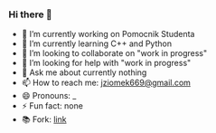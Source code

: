 ### Hi there 👋


* 🔭 I’m currently working on Pomocnik Studenta
* 🌱 I’m currently learning C++ and Python
* 👯 I’m looking to collaborate on "work in progress"
* 🤔 I’m looking for help with "work in progress"
* 💬 Ask me about currently nothing
* 📫 How to reach me: jziomek669@gmail.com
* 😄 Pronouns: _
* ⚡ Fun fact: none
* 📚 Fork: [link](https://github.com/kuballa/GitCommitEmoji.md.git)
